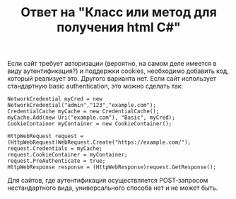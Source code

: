 ﻿---
title: "Ответ на \"Класс или метод для получения html C#\""
se.owner.user_id: 240512
se.owner.display_name: "MSDN.WhiteKnight"
se.owner.link: "https://ru.stackoverflow.com/users/240512/msdn-whiteknight"
se.answer_id: 950557
se.question_id: 950524
se.post_type: answer
se.score: 2
se.is_accepted: False
---
<p>Если сайт требует авторизации (вероятно, на самом деле имеется в виду аутентификация?) и поддержки cookies, необходимо добавить код, который реализует это. Другого варианта нет. Если сайт использует стандартную basic authentication, это можно сделать так:</p>

<pre><code>NetworkCredential myCred = new NetworkCredential("admin","123","example.com"); 
CredentialCache myCache = new CredentialCache(); 
myCache.Add(new Uri("example.com"), "Basic", myCred);
CookieContainer myContainer = new CookieContainer();

HttpWebRequest request = (HttpWebRequest)WebRequest.Create("https://example.com/");
request.Credentials = myCache;
request.CookieContainer = myContainer;
request.PreAuthenticate = true;
HttpWebResponse response = (HttpWebResponse)request.GetResponse();
</code></pre>

<p>Для сайтов, где аутентификация осуществляется POST-запросом нестандартного вида, универсального способа нет и не может быть. </p>
